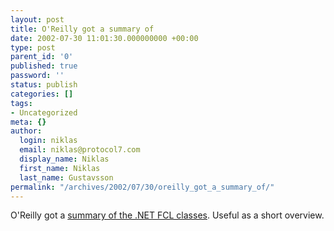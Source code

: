 ```yaml
---
layout: post
title: O'Reilly got a summary of
date: 2002-07-30 11:01:30.000000000 +00:00
type: post
parent_id: '0'
published: true
password: ''
status: publish
categories: []
tags:
- Uncategorized
meta: {}
author:
  login: niklas
  email: niklas@protocol7.com
  display_name: Niklas
  first_name: Niklas
  last_name: Gustavsson
permalink: "/archives/2002/07/30/oreilly_got_a_summary_of/"
---
```

O'Reilly got a [summary of the .NET FCL classes](http://www.oreillynet.com/pub/a/dotnet/excerpt/vbcoreclass_1/index2.html). Useful as a short overview.

